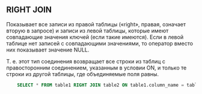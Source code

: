 ## **RIGHT JOIN**

Показывает все записи из правой таблицы («right», правая, означает вторую в запросе) и записи из левой таблицы, которые имеют совпадающие значения ключей (если такие имеются). Если в левой таблице нет записей с совпадающими значениями, то оператор вместо них показывает значение NULL.

 Т. е. этот тип соединения возвращает все строки из таблиц с правосторонним соединением, указанным в
условии ON, и только те строки из другой таблицы, где объединяемые поля равны.
```sql
    SELECT * FROM table1 RIGHT JOIN table2 ON table1.column_name = table2.column_name;
```
